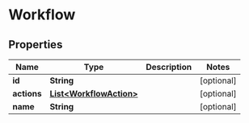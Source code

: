 

# Workflow


## Properties

Name | Type | Description | Notes
------------ | ------------- | ------------- | -------------
**id** | **String** |  |  [optional]
**actions** | [**List&lt;WorkflowAction&gt;**](WorkflowAction.md) |  |  [optional]
**name** | **String** |  |  [optional]



